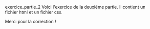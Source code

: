  exercice_partie_2
Voici l'exercice de la deuxième partie.
Il contient un fichier html et un fichier css.

Merci pour la correction !


